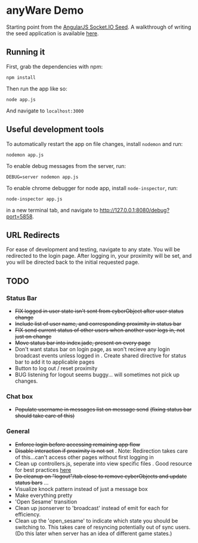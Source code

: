# anyWare Demo

Starting point from the [AngularJS Socket.IO Seed](https://github.com/btford/angular-socket-io-seed). 
A walkthrough of writing the seed application is available [here](http://briantford.com/blog/angular-socket-io.html).

## Running it

First, grab the dependencies with npm:

    npm install

Then run the app like so:

    node app.js

And navigate to `localhost:3000`

## Useful development tools

To automatically restart the app on file changes, install `nodemon` and run:

	nodemon app.js

To enable debug messages from the server, run:

	DEBUG=server nodemon app.js

To enable chrome debugger for node app, install `node-inspector`, run:

	node-inspector app.js

in a new terminal tab, and navigate to http://127.0.0.1:8080/debug?port=5858.

## URL Redirects

For ease of development and testing, navigate to any state. You will be
redirected to the login page. After logging in, your proximity will be set,
and you will be directed back to the initial requested page.

## TODO

### Status Bar
- ~~FIX logged in user state isn't sent from cyberObject after user status change~~
- ~~Include list of user name, and corresponding proximity in status bar~~
- ~~FIX send current status of other users when another user logs in, not just on change~~
- ~~Move status bar into index.jade, present on every page~~
- Don't want status bar on login page, as won't recieve any login broadcast events unless logged in
	. Create shared directive for status bar to add it to applicable pages
- Button to log out / reset proximity
- BUG listening for logout seems buggy... will sometimes not pick up changes.

### Chat box
- ~~Populate username in messages list on message send~~
	~~(fixing status bar should take care of this)~~

### General
- ~~Enforce login before accessing remaining app flow~~
- ~~Disable interaction if proximity is not set~~ 
	. Note: Redirection takes care of this...can't access other pages without first logging in
- Clean up controllers.js, seperate into view specific files
	. Good resource for best practices [here](https://scotch.io/tutorials/angularjs-best-practices-directory-structure)
- ~~Do cleanup on "logout"/tab close to remove cyberObjects and update status bars~~
...
- Visualize knock pattern instead of just a message box
- Make everything pretty
- 'Open Sesame' transition
- Clean up jsonserver to 'broadcast' instead of emit for each for efficiency.
- Clean up the 'open_sesame' to indicate which state you should be
switching to. This takes care of resyncing potentially out of sync users.
(Do this later when server has an idea of different game states.)
